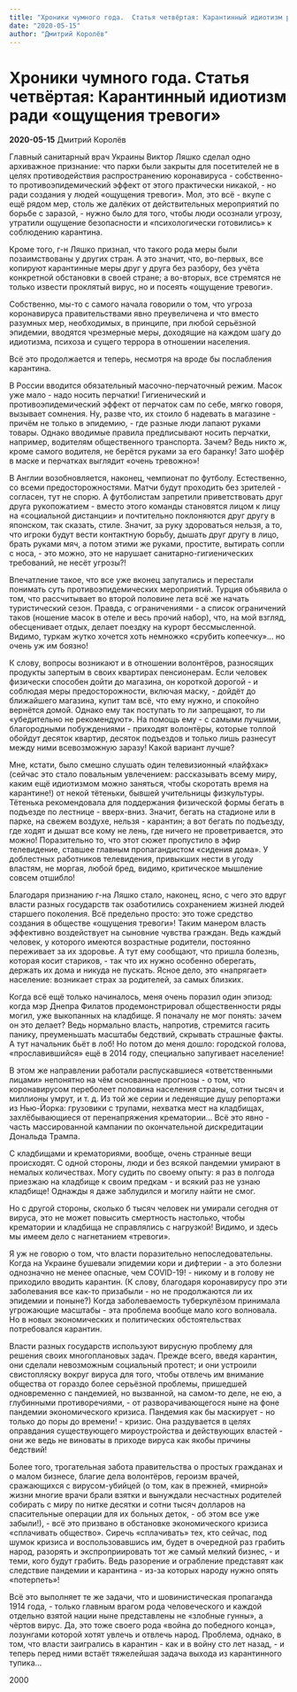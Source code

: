 ```yaml
---
title: "Хроники чумного года.  Статья четвёртая: Карантинный идиотизм ради «ощущения тревоги»"
date: "2020-05-15"
author: "Дмитрий Королёв"
---
```


# Хроники чумного года.  Статья четвёртая: Карантинный идиотизм ради «ощущения тревоги»

**2020-05-15** Дмитрий Королёв

Главный санитарный врач Украины Виктор Ляшко сделал одно архиважное признание: что парки были закрыты для посетителей не в целях противодействия распространению коронавируса - собственно-то противоэпидемический эффект от этого практически никакой, - но ради создания у людей «ощущения тревоги». Мол, это всё - вкупе с ещё рядом мер, столь же далёких от действительных мероприятий по борьбе с заразой, - нужно было для того, чтобы люди осознали угрозу, утратили ощущение безопасности и «психологически готовились» к соблюдению карантина.

Кроме того, г-н Ляшко признал, что такого рода меры были позаимствованы у других стран. А это значит, что, во-первых, все копируют карантинные меры друг у друга без разбору, без учёта конкретной обстановки в своей стране; а во-вторых, все стремятся не только извести проклятый вирус, но и посеять «ощущение тревоги».

Собственно, мы-то с самого начала говорили о том, что угроза коронавируса правительствами явно преувеличена и что вместо разумных мер, необходимых, в принципе, при любой серьёзной эпидемии, вводятся чрезмерные меры, доходящие на каждом шагу до идиотизма, психоза и сущего террора в отношении населения.

Всё это продолжается и теперь, несмотря на вроде бы послабления карантина.

В России вводится обязательный масочно-перчаточный режим. Масок уже мало - надо носить перчатки! Гигиенический и противоэпидемический эффект от перчаток сам по себе, мягко говоря,  вызывает сомнения. Ну, разве что, их стоило б надевать в магазине - причём не только в эпидемию, - где разные люди лапают руками товары. Однако вводимые правила предписывают носить перчатки, например, водителям общественного транспорта. Зачем? Ведь никто ж, кроме самого водителя, не берётся руками за его баранку! Зато шофёр в маске и перчатках выглядит «очень тревожно»!

В Англии возобновляется, наконец, чемпионат по футболу. Естественно, со всеми предосторожностями. Матчи будут проходить без зрителей - согласен, тут не спорю. А футболистам запретили приветствовать друг друга рукопожатием - вместо этого команды становятся лицом к лицу на «социальной дистанции» и почтительно поклоняются друг другу в японском, так сказать, стиле. Значит, за руку здороваться нельзя, а то, что игроки будут вести контактную борьбу, дышать друг другу в лицо, брать руками мяч, а потом этими же руками, простите, вытирать сопли с носа, - это можно, это не нарушает санитарно-гигиенических требований, не несёт угрозы?!

Впечатление такое, что все уже вконец запутались и перестали понимать суть противоэпидемических мероприятий. Турция объявила о том, что рассчитывает во второй половине лета всё же начать туристический сезон. Правда, с ограничениями - а список ограничений таков (ношение масок в отеле и весь прочий набор), что, на мой взгляд, обесценивает отдых, делает поездку на курорт бессмысленной. Видимо, туркам жутко хочется хоть немножко «срубить копеечку»... но очень уж им боязно!

К слову, вопросы возникают и в отношении волонтёров, разносящих продукты запертым в своих квартирах пенсионерам. Если человек физически способен дойти до магазина, он короткой дорогой - и соблюдая меры предосторожности, включая маску, - дойдёт до ближайшего магазина, купит там всё, что ему нужно, и спокойно вернётся домой. Однако ему так поступать то ли запрещают, то ли «убедительно не рекомендуют». На помощь ему - с самыми лучшими, благородными побуждениями - приходят волонтёры, которые толпой обойдут десяток квартир, десяток подъездов и только лишь разнесут между ними всевозможную заразу! Какой вариант лучше?

Мне, кстати, было смешно слушать один телевизионный «лайфхак» (сейчас это стало повальным увлечением: рассказывать всему миру, каким ещё идиотизмом можно заняться, чтобы скоротать время на карантине!) от некой тётеньки, бывшей учительницы физкультуры. Тётенька рекомендовала для поддержания физической формы бегать в подъезде по лестнице - вверх-вниз. Значит, бегать на стадионе или в парке, на свежем воздухе, нельзя - карантин; а вот бегать по подъезду, где ходят и дышат все кому не лень, где ничего не проветривается, это можно! Поразительно то, что этот сюжет пропустило в эфир телевидение, ставшее главным пропагандистом «сидения дома». У доблестных работников телевидения, привыкших нести в угоду властям, не моргая, любой бред, видимо, критическое мышление совсем отшибло!

Благодаря признанию г-на Ляшко стало, наконец, ясно, с чего это вдруг власти разных государств так озаботились сохранением жизней людей старшего поколения. Всё предельно просто: это тоже средство создания в обществе «ощущения тревоги»! Таким манером власть эффективно воздействует на сыновние чувства граждан. Ведь каждый человек, у которого имеются возрастные родители, постоянно переживает за их здоровье. А тут ему сообщают, что пришла болезнь, которая косит стариков, - так что их нужно особенно оберегать, держать их дома и никуда не пускать. Ясное дело, это «напрягает» население: возникает страх за родителей, за самых близких.

Когда всё ещё только начиналось, меня очень поразил один эпизод: когда мэр Днепра Филатов продемонстрировал общественности ряды могил, уже выкопанных на кладбище. Я поначалу не мог понять: зачем он это делает? Ведь нормально власть, напротив, стремится гасить панику, преуменьшать масштабы бедствий, скрывать страшные факты. А тут начальник бьёт в лоб! Но потом до меня дошло: городской голова, «прославившийся» ещё в 2014 году, специально запугивает население!

В этом же направлении работали распускавшиеся «ответственными лицами» непонятно на чём основанные прогнозы - о том, что коронавирусом переболеет половина населения страны, сотни тысяч и миллионы умрут, и т. д. Из той же серии и леденящие душу репортажи из Нью-Йорка: грузовики с трупами, нехватка мест на кладбищах, захлёбывающиеся от перенапряжения крематории... Всё это явно - часть массированной кампании по окончательной дискредитации Дональда Трампа.

С кладбищами и крематориями, вообще, очень странные вещи происходят. С одной стороны, люди и без всякой пандемии умирают в немалых количествах. Могу судить по своему опыту: я раз в полгода приезжаю на кладбище к своим предкам - и всякий раз не узнаю кладбище! Однажды я даже заблудился и могилу найти не смог.

Но с другой стороны, сколько б тысяч человек ни умирали сегодня от вируса, это не может повысить смертность настолько, чтобы крематории и кладбища не справлялись с нагрузкой! Видимо, и здесь мы имеем дело с нагнетанием «тревоги».

Я уж не говорю о том, что власти поразительно непоследовательны. Когда на Украине бушевали эпидемии кори и дифтерии - а это болезни однозначно не менее опасные, чем COVID-19! - никому и в голову не приходило вводить карантин. (К слову, благодаря коронавирусу про эти заболевания все как-то призабыли - но не продолжаются ли их эпидемии и поныне?) Когда заболеваемость туберкулёзом принимала угрожающие масштабы - эта проблема вообще мало кого волновала. Но в новых экономических и политических обстоятельствах потребовался карантин.

Власти разных государств используют вирусную проблему для решения своих многоплановых задач. Прежде всего, введя карантин, они сделали невозможным социальный протест; и они устроили свистопляску вокруг вируса для того, чтобы отвлечь им внимание общества от гораздо более серьёзной проблемы, пришедшей одновременно с пандемией, но вызванной, на самом-то деле, не ею, а глубинными противоречиями, - от разворачивающегося ныне на фоне пандемии экономического кризиса. Пандемия как бы маскирует - но только до поры до времени! - кризис. Она раздувается в целях оправдания существующего мироустройства и действующих властей - они же ведь не виноваты в приходе вируса как якобы причины бедствий!

Более того, трогательная забота правительства о простых гражданах и о малом бизнесе, благие дела волонтёров, героизм врачей, сражающихся с вирусом-убийцей (о том, как в прежней, «мирной» жизни многие врачи брали взятки и вынуждали несчастных родителей собирать с миру по нитке десятки и сотни тысяч долларов на спасительные операции для их больных деток, - об этом все уже забыли!), - всё это призвано в обстановке экономического кризиса «сплачивать общество». Сиречь «сплачивать» тех, кто сейчас, под шумок кризиса и воспользовавшись им, будет в очередной раз грабить народ, разорять и экспроприировать тот же самый мелкий бизнес, - и теми, кого будут грабить. Ведь разорение и ограбление представят как следствие пандемии и карантина - из-за которых народу нужно опять «потерпеть»!

Всё это выполняет те же задачи, что и шовинистическая пропаганда 1914 года, - только главным врагом рода человеческого и каждой отдельно взятой нации ныне представлены не «злобные гунны», а чёртов вирус. Да, это тоже своего рода «война до победного конца», лозунгами которой хотят увлечь и отвлечь народ. Проблема, однако, в том, что власти заигрались в карантин - как и в войну сто лет назад, - и теперь перед ними встаёт тяжелейшая задача выхода из карантинного тупика...

2000
